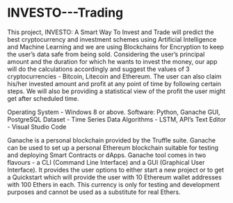 # INVESTO---Trading
This project, INVESTO: A Smart Way To Invest and Trade will predict the best cryptocurrency and investment schemes using Artificial Intelligence and Machine Learning and we are using Blockchains for Encryption to keep the user’s data safe from being sold. Considering the user’s principal amount and the duration for which he wants to invest the money, our app will do the calculations accordingly and suggest the values of 3 cryptocurrencies - Bitcoin, Litecoin and Ethereum. The user can also claim his/her invested amount and profit at any point of time by following certain steps. We will also be providing a statistical view of the profit the user might get after scheduled time.

Operating System - Windows 8 or above.
Software: Python, Ganache GUI, PostgreSQL
Dataset - Time Series Data
Algorithms - LSTM, API’s
Text Editor - Visual Studio Code

Ganache is a personal blockchain provided by the Truffle suite. Ganache can be used to set up a personal Ethereum blockchain suitable for testing and deploying Smart Contracts or dApps. Ganache tool comes in two flavours - a CLI (Command Line Interface) and a GUI (Graphical User Interface). It provides the user options to either start a new project or to get a Quickstart which will provide the user with 10 Ethereum wallet addresses with 100 Ethers in each. This currency is only for testing and development purposes and cannot be used as a substitute for real Ethers. 
